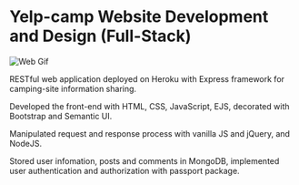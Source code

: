 # Yelp-camp Website Development and Design (Full-Stack)

![Web Gif](https://doc-0g-b0-docs.googleusercontent.com/docs/securesc/gi2n2mbj4rtb5esuj2j2gi100kmnlqd6/t5t58mohgodrltat72nk83q1tomjn4ta/1679677875000/11988274009056874447/11988274009056874447/1gCYJ11tHIZr4zZwYyaYfK1uZGr39X7sO?ax=ALy03A4ULtMTkrNZwMpbf0Owm5jFdVy4j3SF8pNz81afTu9B4ABroEKqxUwPwu22-vRvmJ-Y5CxR1vAT9Cq4Lva7ZF5mV0ApDlGhnY3--_ie7QkOx9LN_71d5H8Q8YTbxVRkGy2bWyrUB6VuLNKQkjFqGEVFjciNacdVZD85Wf8sste1-d-B0mVgXZsdmVc5LSxVAvCPm9nMsZ266Sjg6ZtgshcfhCTAcfwa4s2qQs6rRtTeeL5dBVCQ9Un6JpIHDCOswwW4FJTZrlP6rRnzCkbCTVoY2nojKvhGP5-iP1B0g4JCR9Xv8tMk6LSqKsE6Akr3Bj7czRu0155R03OVC3gxaNKf5b-JnB-rgpKgVnquilUAmt11IEWT1Eiuz1BlJbrPxfuMpHkrvXlnwCUy5JpuT5TpmtSL7fPQN6rApSFB2qhG70olNhcIwFMl7biiWINsih0pxiyrgD8fuDMPljFkS1X5zcYFCdFQOhC1w2aj6YKHhtTTx5xw9JqKq2WfyZXAXWAEMkKHnoC1mHDObohu9F6qX_LHHephrb2TQKEkCOs9sDgT5Ac7hb-SWqC3ZdLHruhqAOhptj-_6ZBZRSJVrhUZXvrwKITy130kcaju4BrCAid7ahts1R-oZhuVEnmgtw0TCpcZd_-fD3MU8kEK-9fhvmOFuJLe43ncDpON_6UrZJsO7k19YVziMRWdHKKwq7v_SJH-Q0ChXVOrG36HMzpQ7fTVc6R3PuK9ERAtrmJ3juzF7lfOCk7YVU5J8IQ6IM1NY0s5y3E7S7e76LTRLOfebJePBQ4ZBp8PGN5sirPv009rnqfRo2OjkHx0EosUYkxE-KVWC5leam0seM4gh93L8bCUpDaDsmViYP-yMlcJp6KS7eEIs_zzNWZBoj7uLTYJ2Avn5PAMpZ8UVfP7yijqWsPGdybS2KXjVeQ7CajLzrdX3KwUECCvJnmBtLoI_l0V8vNGrdjgDGQ4XowWJK9qg1tKfGJsyA3cKAfsFwLKkdM6o-7Kd9jXQ8sp-tN9qDdN8SbU_TedcAQ&uuid=03f1afc3-9ade-4b4f-b7d0-a775172b8580&authuser=0)

RESTful web application deployed on Heroku with Express framework for camping-site information sharing.

Developed the front-end with HTML, CSS, JavaScript, EJS, decorated with Bootstrap and Semantic UI.

Manipulated request and response process with vanilla JS and jQuery, and NodeJS.

Stored user infomation, posts and comments in MongoDB, implemented user authentication and authorization with passport package.
